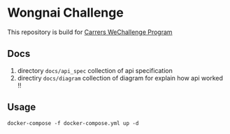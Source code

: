 # Wongnai Challenge

This repository is build for [Carrers WeChallenge Program](https://careers.wongnai.com/development/wechallenge1)

## Docs

1. directory `docs/api_spec` collection of api specification
2. directiry `docs/diagram` collection of diagram for explain how api worked !!

## Usage

`docker-compose -f docker-compose.yml up -d`
